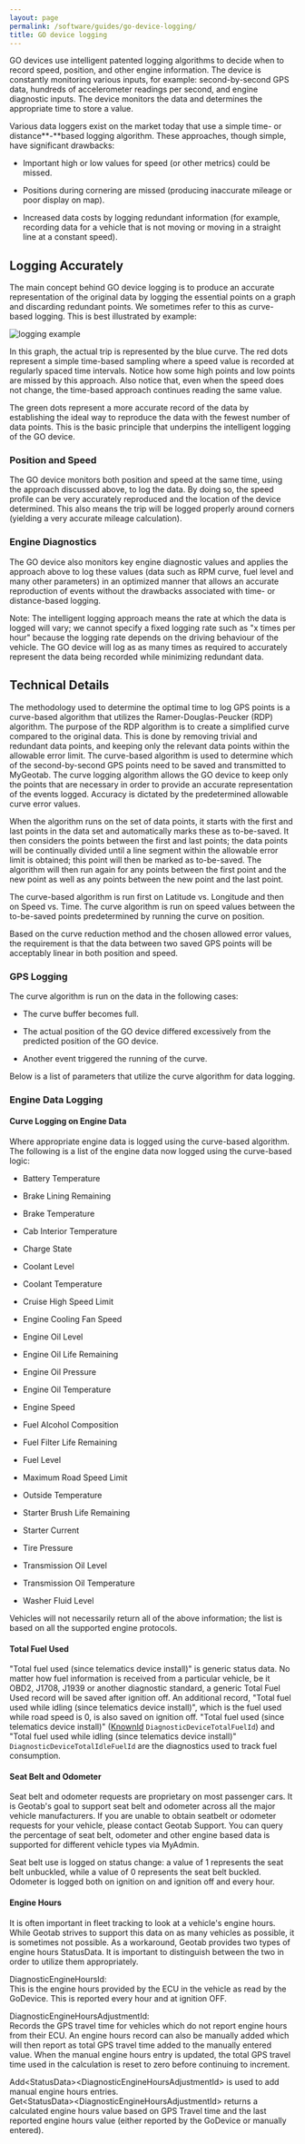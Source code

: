 ```yaml
---
layout: page
permalink: /software/guides/go-device-logging/
title: GO device logging
---
```


GO devices use intelligent patented logging algorithms to decide when to record speed, position, and other engine information. The device is constantly monitoring various inputs, for example: second-by-second GPS data, hundreds of accelerometer readings per second, and engine diagnostic inputs. The device monitors the data and determines the appropriate time to store a value.

Various data loggers exist on the market today that use a simple time- or distance**-**based logging algorithm. These approaches, though simple, have significant drawbacks:

* Important high or low values for speed (or other metrics) could be missed.

* Positions during cornering are missed (producing inaccurate mileage or poor display on map).

* Increased data costs by logging redundant information (for example, recording data for a vehicle that is not moving or moving in a straight line at a constant speed).

## Logging Accurately

The main concept behind GO device logging is to produce an accurate representation of the original data by logging the essential points on a graph and discarding redundant points. We sometimes refer to this as curve-based logging. This is best illustrated by example:

![logging example]({{site.baseurl}}/software/guides/go-device-logging_0.png)

In this graph, the actual trip is represented by the blue curve. The red dots represent a simple time-based sampling where a speed value is recorded at regularly spaced time intervals. Notice how some high points and low points are missed by this approach. Also notice that, even when the speed does not change, the time-based approach continues reading the same value.

The green dots represent a more accurate record of the data by establishing the ideal way to reproduce the data with the fewest number of data points. This is the basic principle that underpins the intelligent logging of the GO device.

### Position and Speed

The GO device monitors both position and speed at the same time, using the approach discussed above, to log the data. By doing so, the speed profile can be very accurately reproduced and the location of the device determined. This also means the trip will be logged properly around corners (yielding a very accurate mileage calculation).

### Engine Diagnostics

The GO device also monitors key engine diagnostic values and applies the approach above to log these values (data such as RPM curve, fuel level and many other parameters) in an optimized manner that allows an accurate reproduction of events without the drawbacks associated with time- or distance-based logging.

Note: The intelligent logging approach means the rate at which the data is logged will vary; we cannot specify a fixed logging rate such as "x times per hour" because the logging rate depends on the driving behaviour of the vehicle. The GO device will log as as many times as required to accurately represent the data being recorded while minimizing redundant data.

## Technical Details

The methodology used to determine the optimal time to log GPS points is a curve-based algorithm that utilizes the Ramer-Douglas-Peucker (RDP) algorithm. The purpose of the RDP algorithm is to create a simplified curve compared to the original data. This is done by removing trivial and redundant data points, and keeping only the relevant data points within the allowable error limit. The curve-based algorithm is used to determine which of the second-by-second GPS points need to be saved and transmitted to MyGeotab. The curve logging algorithm allows the GO device to keep only the points that are necessary in order to provide an accurate representation of the events logged. Accuracy is dictated by the predetermined allowable curve error values.

When the algorithm runs on the set of data points, it starts with the first and last points in the data set and automatically marks these as to-be-saved. It then considers the points between the first and last points; the data points will be continually divided until a line segment within the allowable error limit is obtained; this point will then be marked as to-be-saved. The algorithm will then run again for any points between the first point and the new point as well as any points between the new point and the last point.

The curve-based algorithm is run first on Latitude vs. Longitude and then on Speed vs. Time. The curve algorithm is run on speed values between the to-be-saved points predetermined by running the curve on position.

Based on the curve reduction method and the chosen allowed error values, the requirement is that the data between two saved GPS points will be acceptably linear in both position and speed.

### GPS Logging

The curve algorithm is run on the data in the following cases:

* The curve buffer becomes full.

* The actual position of the GO device differed excessively from the predicted position of the GO device.

* Another event triggered the running of the curve.

 Below is a list of parameters that utilize the curve algorithm for data logging.

### Engine Data Logging

#### Curve Logging on Engine Data

Where appropriate engine data is logged using the curve-based algorithm. The following is a list of the engine data now logged using the curve-based logic:

* Battery Temperature

* Brake Lining Remaining

* Brake Temperature

* Cab Interior Temperature

* Charge State

* Coolant Level

* Coolant Temperature

* Cruise High Speed Limit

* Engine Cooling Fan Speed

* Engine Oil Level

* Engine Oil Life Remaining

* Engine Oil Pressure

* Engine Oil Temperature

* Engine Speed

* Fuel Alcohol Composition

* Fuel Filter Life Remaining

* Fuel Level

* Maximum Road Speed Limit

* Outside Temperature

* Starter Brush Life Remaining

* Starter Current

* Tire Pressure

* Transmission Oil Level

* Transmission Oil Temperature

* Washer Fluid Level

Vehicles will not necessarily return all of the above information; the list is based on all the supported engine protocols.

#### Total Fuel Used

"Total fuel used (since telematics device install)" is generic status data. No matter how fuel information is received from a particular vehicle, be it OBD2, J1708, J1939 or another diagnostic standard, a generic Total Fuel Used record will be saved after ignition off. An additional record, "Total fuel used while idling (since telematics device install)", which is the fuel used while road speed is 0, is also saved on ignition off. "Total fuel used (since telematics device install)" ([KnownId](../../api/reference/#T:Geotab.Checkmate.ObjectModel.KnownId) `DiagnosticDeviceTotalFuelId`) and "Total fuel used while idling (since telematics device install)" `DiagnosticDeviceTotalIdleFuelId` are the diagnostics used to track fuel consumption.

#### Seat Belt and Odometer

Seat belt and odometer requests are proprietary on most passenger cars. It is Geotab's goal to support seat belt and odometer across all the major vehicle manufacturers. If you are unable to obtain seatbelt or odometer requests for your vehicle, please contact Geotab Support. You can query the percentage of seat belt, odometer and other engine based data is supported for different vehicle types via MyAdmin.

Seat belt use is logged on status change: a value of 1 represents the seat belt unbuckled, while a value of 0 represents the seat belt buckled. Odometer is logged both on ignition on and ignition off and every hour.

#### Engine Hours
It is often important in fleet tracking to look at a vehicle's engine hours. While Geotab strives to support this data on as many vehicles as possible, it is sometimes not possible. As a workaround, Geotab provides two types of engine hours StatusData. It is important to distinguish between the two in order to utilize them appropriately.

DiagnosticEngineHoursId:<br>
This is the engine hours provided by the ECU in the vehicle as read by the GoDevice. This is reported every hour and at ignition OFF. 

DiagnosticEngineHoursAdjustmentId:<br>
Records the GPS travel time for vehicles which do not report engine hours from their ECU. An engine hours record can also be manually added which will then report as total GPS travel time added to the manually entered value. When the manual engine hours entry is updated, the total GPS travel time used in the calculation is reset to zero before continuing to increment.

Add\<StatusData\>\<DiagnosticEngineHoursAdjustmentId\> is used to add manual engine hours entries.<br>
Get\<StatusData\>\<DiagnosticEngineHoursAdjustmentId\> returns a calculated engine hours value based on GPS Travel time and the last reported engine hours value (either reported by the GoDevice or manually entered).